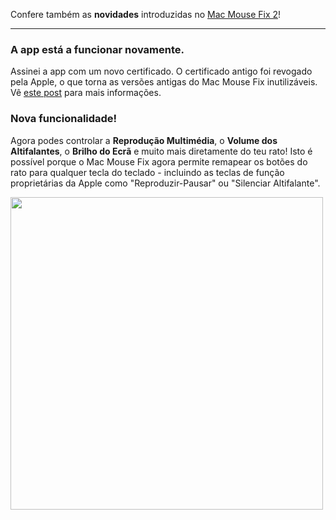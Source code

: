 Confere também as **novidades** introduzidas no [Mac Mouse Fix 2](https://github.com/noah-nuebling/mac-mouse-fix/releases/tag/2.0.0)!

---

### A app está a funcionar novamente.

Assinei a app com um novo certificado. O certificado antigo foi revogado pela Apple, o que torna as versões antigas do Mac Mouse Fix inutilizáveis. Vê [este post](https://github.com/noah-nuebling/mac-mouse-fix/discussions/114) para mais informações.

### Nova funcionalidade!

Agora podes controlar a **Reprodução Multimédia**, o **Volume dos Altifalantes**, o **Brilho do Ecrã** e muito mais diretamente do teu rato!
Isto é possível porque o Mac Mouse Fix agora permite remapear os botões do rato para qualquer tecla do teclado - incluindo as teclas de função proprietárias da Apple como "Reproduzir-Pausar" ou "Silenciar Altifalante".

<img width="500px" src="https://user-images.githubusercontent.com/40808343/148666688-f2da6897-a6d2-47cb-86df-59afb3ab8682.gif">